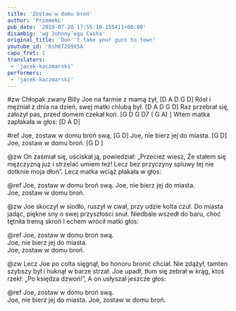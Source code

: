 ```yaml
---
title: 'Zostaw w domu broń'
author: 'PrzemekL'
pub_date: '2019-07-20 17:55:10.155411+00:00'
disambig: 'wg Johnny’ego Casha'
original_title: 'Don''t take your guns to town'
youtube_id: '6sh6T2Q9X5A'
capo_fret: 1
translators:
 - 'jacek-kaczmarski'
performers:
 - 'jacek-kaczmarski'
---
```


#zw
Chłopak zwany Billy Joe na farmie z mamą żył, [D A D G D]
Rósł i mężniał z dnia na dzień, swej matki chlubą był. [D A D G D]
Raz przebrał się, założył pas, przed domem czekał koń. [G D G D7 ( G A) ]
Wtem matka zapłakała w głos: [D A D]

#ref
Joe, zostaw w domu broń swą, [G D]
Joe, nie bierz jej do miasta. [G D]
Joe, zostaw w domu broń. [G D ]

@zw
On zaśmiał się, uściskał ją, powiedział: „Przecież wiesz,
Że stałem się mężczyzną już i strzelać umiem też!
Lecz bez przyczyny spluwy tej nie dotknie moja dłoń”.
Lecz matka wciąż płakała w głos:

@ref
Joe, zostaw w domu broń swą.
Joe, nie bierz jej do miasta. 					
Joe, zostaw w domu broń.

@zw
Joe skoczył w siodło, ruszył w cwał, przy udzie kolta czuł.
Do miasta jadąc, piękne sny o swej przyszłości snuł.
Niedbale wszedł do baru, choć tętniła tremą skroń
I echem wrócił matki głos:

@ref
Joe, zostaw w domu broń swą. 				
Joe, nie bierz jej do miasta. 					
Joe, zostaw w domu broń.	

@zw
Lecz Joe po colta sięgnął, bo honoru bronić chciał.
Nie zdążył, tamten szybszy był i huknął w barze strzał.
Joe upadł, tłum się zebrał w krąg, ktoś rzekł: „Po księdza dzwoń!”, 
A on usłyszał jeszcze głos:

@ref
Joe, zostaw w domu broń swą. 				
Joe, nie bierz jej do miasta.
Joe, zostaw w domu broń.